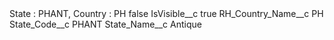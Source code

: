 <?xml version="1.0" encoding="UTF-8"?>
<CustomMetadata xmlns="http://soap.sforce.com/2006/04/metadata" xmlns:xsi="http://www.w3.org/2001/XMLSchema-instance" xmlns:xsd="http://www.w3.org/2001/XMLSchema">
    <label>State : PHANT, Country : PH</label>
    <protected>false</protected>
    <values>
        <field>IsVisible__c</field>
        <value xsi:type="xsd:boolean">true</value>
    </values>
    <values>
        <field>RH_Country_Name__c</field>
        <value xsi:type="xsd:string">PH</value>
    </values>
    <values>
        <field>State_Code__c</field>
        <value xsi:type="xsd:string">PHANT</value>
    </values>
    <values>
        <field>State_Name__c</field>
        <value xsi:type="xsd:string">Antique</value>
    </values>
</CustomMetadata>
